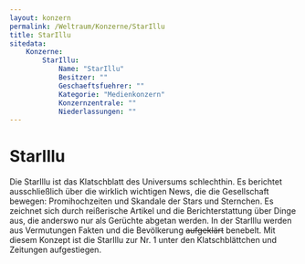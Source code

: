 ```yaml
---
layout: konzern
permalink: /Weltraum/Konzerne/StarIllu
title: StarIllu
sitedata:
    Konzerne:
        StarIllu:
            Name: "StarIllu"
            Besitzer: ""
            Geschaeftsfuehrer: ""
            Kategorie: "Medienkonzern"
            Konzernzentrale: ""
            Niederlassungen: ""
---
```


# StarIllu

Die StarIllu ist das Klatschblatt des Universums schlechthin. Es berichtet ausschließlich über die wirklich wichtigen News, die die Gesellschaft bewegen: Promihochzeiten und Skandale der Stars und Sternchen. Es zeichnet sich durch reißerische Artikel und die Berichterstattung über Dinge aus, die anderswo nur als Gerüchte abgetan werden. In der StarIllu werden aus Vermutungen Fakten und die Bevölkerung <strike>aufgeklärt</strike> benebelt. Mit diesem Konzept ist die StarIllu zur Nr. 1 unter den Klatschblättchen und Zeitungen aufgestiegen.
